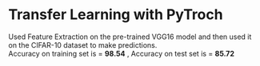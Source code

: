 # Transfer Learning with PyTroch

Used Feature Extraction on the pre-trained VGG16 model and then used it on the CIFAR-10 dataset to make predictions.\
Accuracy on training set is = **98.54** , Accuracy on test set is = **85.72**
